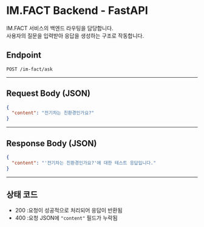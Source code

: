 # IM.FACT Backend - FastAPI

IM.FACT 서비스의 백엔드 라우팅을 담당합니다.  
사용자의 질문을 입력받아 응답을 생성하는 구조로 작동합니다.

## Endpoint
`POST /im-fact/ask`

---

## Request Body (JSON)

```json
{
  "content": "전기차는 친환경인가요?"
}
```

---

## Response Body (JSON)

```json
{
  "content": "'전기차는 친환경인가요?'에 대한 테스트 응답입니다."
}
```

---

## 상태 코드
- 200 :요청이 성공적으로 처리되어 응답이 반환됨
- 400 :요청 JSON에 `"content"` 필드가 누락됨
